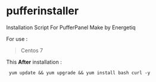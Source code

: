 # pufferinstaller
Installation Script For PufferPanel Make by Energetiq


For use :
> Centos 7

This **After** installation :

``` yum update && yum upgrade && yum install bash curl -y```




